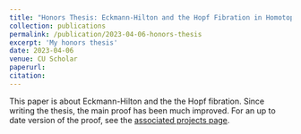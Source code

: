 ```yaml
---
title: "Honors Thesis: Eckmann-Hilton and the Hopf Fibration in Homotopy Type Theory"
collection: publications
permalink: /publication/2023-04-06-honors-thesis
excerpt: 'My honors thesis'
date: 2023-04-06
venue: CU Scholar
paperurl:
citation: 
---
```

This paper is about Eckmann-Hilton and the the Hopf fibration. Since writing the thesis, the main proof has been much improved. For an up to date version of the proof, see the [associated projects page](https://morphismz.github.io/projects/2023-eh-hopf). 